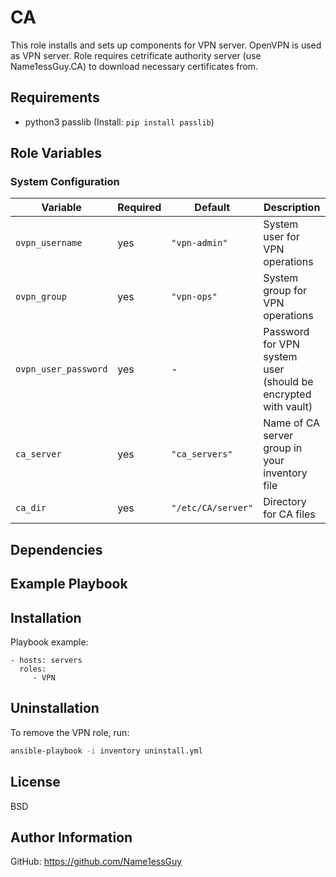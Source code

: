 CA
=========

This role installs and sets up components for VPN server. OpenVPN is used as VPN server. Role requires cetrificate authority server (use Name1essGuy.CA) to download necessary certificates from.

Requirements
------------

- python3 passlib (Install: `pip install passlib`)

Role Variables
--------------

### System Configuration

| Variable             | Required | Default               | Description                                                  |
|----------------------|----------|-----------------------|--------------------------------------------------------------|
| `ovpn_username`      | yes      | `"vpn-admin"`         | System user for VPN operations                               |
| `ovpn_group`         | yes      | `"vpn-ops"`           | System group for VPN operations                              |
| `ovpn_user_password` | yes      | -                     | Password for VPN system user (should be encrypted with vault)|
| `ca_server`          | yes      | `"ca_servers"`        | Name of CA server group in your inventory file               |
| `ca_dir`             | yes      | `"/etc/CA/server"`    | Directory for CA files                                       |


Dependencies
------------



Example Playbook
----------------

## Installation 

Playbook example:

    - hosts: servers
      roles:
         - VPN

## Uninstallation  

To remove the VPN role, run:  
```bash  
ansible-playbook -i inventory uninstall.yml 
```

License
-------

BSD

Author Information
------------------

GitHub: https://github.com/Name1essGuy
